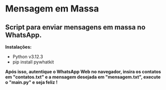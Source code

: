 # Mensagem em Massa

## Script para enviar mensagens em massa no WhatsApp.

**Instalações:**
- Python v3.12.3
- pip install pywhatkit

**Após isso, autentique o WhatsApp Web no navegador, insira os contatos em "contatos.txt" e a mensagem desejada em "mensagem.txt", execute o "main.py" e seja feliz !**
